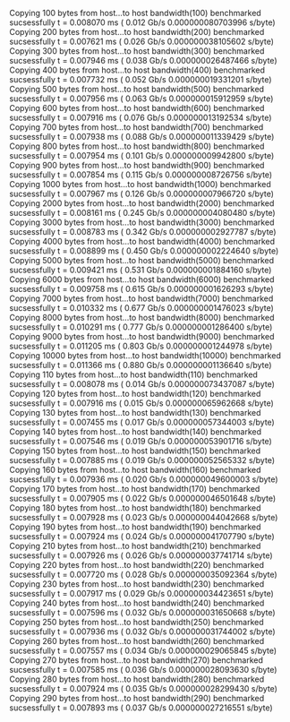 Copying 100 bytes from host...to host
bandwidth(100) benchmarked sucsessfully t = 0.008070 ms ( 0.012 Gb/s 0.000000080703996 s/byte)
Copying 200 bytes from host...to host
bandwidth(200) benchmarked sucsessfully t = 0.007621 ms ( 0.026 Gb/s 0.000000038105602 s/byte)
Copying 300 bytes from host...to host
bandwidth(300) benchmarked sucsessfully t = 0.007946 ms ( 0.038 Gb/s 0.000000026487466 s/byte)
Copying 400 bytes from host...to host
bandwidth(400) benchmarked sucsessfully t = 0.007732 ms ( 0.052 Gb/s 0.000000019331201 s/byte)
Copying 500 bytes from host...to host
bandwidth(500) benchmarked sucsessfully t = 0.007956 ms ( 0.063 Gb/s 0.000000015912959 s/byte)
Copying 600 bytes from host...to host
bandwidth(600) benchmarked sucsessfully t = 0.007916 ms ( 0.076 Gb/s 0.000000013192534 s/byte)
Copying 700 bytes from host...to host
bandwidth(700) benchmarked sucsessfully t = 0.007938 ms ( 0.088 Gb/s 0.000000011339429 s/byte)
Copying 800 bytes from host...to host
bandwidth(800) benchmarked sucsessfully t = 0.007954 ms ( 0.101 Gb/s 0.000000009942800 s/byte)
Copying 900 bytes from host...to host
bandwidth(900) benchmarked sucsessfully t = 0.007854 ms ( 0.115 Gb/s 0.000000008726756 s/byte)
Copying 1000 bytes from host...to host
bandwidth(1000) benchmarked sucsessfully t = 0.007967 ms ( 0.126 Gb/s 0.000000007966720 s/byte)
Copying 2000 bytes from host...to host
bandwidth(2000) benchmarked sucsessfully t = 0.008161 ms ( 0.245 Gb/s 0.000000004080480 s/byte)
Copying 3000 bytes from host...to host
bandwidth(3000) benchmarked sucsessfully t = 0.008783 ms ( 0.342 Gb/s 0.000000002927787 s/byte)
Copying 4000 bytes from host...to host
bandwidth(4000) benchmarked sucsessfully t = 0.008899 ms ( 0.450 Gb/s 0.000000002224640 s/byte)
Copying 5000 bytes from host...to host
bandwidth(5000) benchmarked sucsessfully t = 0.009421 ms ( 0.531 Gb/s 0.000000001884160 s/byte)
Copying 6000 bytes from host...to host
bandwidth(6000) benchmarked sucsessfully t = 0.009758 ms ( 0.615 Gb/s 0.000000001626293 s/byte)
Copying 7000 bytes from host...to host
bandwidth(7000) benchmarked sucsessfully t = 0.010332 ms ( 0.677 Gb/s 0.000000001476023 s/byte)
Copying 8000 bytes from host...to host
bandwidth(8000) benchmarked sucsessfully t = 0.010291 ms ( 0.777 Gb/s 0.000000001286400 s/byte)
Copying 9000 bytes from host...to host
bandwidth(9000) benchmarked sucsessfully t = 0.011205 ms ( 0.803 Gb/s 0.000000001244978 s/byte)
Copying 10000 bytes from host...to host
bandwidth(10000) benchmarked sucsessfully t = 0.011366 ms ( 0.880 Gb/s 0.000000001136640 s/byte)
Copying 110 bytes from host...to host
bandwidth(110) benchmarked sucsessfully t = 0.008078 ms ( 0.014 Gb/s 0.000000073437087 s/byte)
Copying 120 bytes from host...to host
bandwidth(120) benchmarked sucsessfully t = 0.007916 ms ( 0.015 Gb/s 0.000000065962668 s/byte)
Copying 130 bytes from host...to host
bandwidth(130) benchmarked sucsessfully t = 0.007455 ms ( 0.017 Gb/s 0.000000057344003 s/byte)
Copying 140 bytes from host...to host
bandwidth(140) benchmarked sucsessfully t = 0.007546 ms ( 0.019 Gb/s 0.000000053901716 s/byte)
Copying 150 bytes from host...to host
bandwidth(150) benchmarked sucsessfully t = 0.007885 ms ( 0.019 Gb/s 0.000000052565332 s/byte)
Copying 160 bytes from host...to host
bandwidth(160) benchmarked sucsessfully t = 0.007936 ms ( 0.020 Gb/s 0.000000049600003 s/byte)
Copying 170 bytes from host...to host
bandwidth(170) benchmarked sucsessfully t = 0.007905 ms ( 0.022 Gb/s 0.000000046501648 s/byte)
Copying 180 bytes from host...to host
bandwidth(180) benchmarked sucsessfully t = 0.007928 ms ( 0.023 Gb/s 0.000000044042668 s/byte)
Copying 190 bytes from host...to host
bandwidth(190) benchmarked sucsessfully t = 0.007924 ms ( 0.024 Gb/s 0.000000041707790 s/byte)
Copying 210 bytes from host...to host
bandwidth(210) benchmarked sucsessfully t = 0.007926 ms ( 0.026 Gb/s 0.000000037741714 s/byte)
Copying 220 bytes from host...to host
bandwidth(220) benchmarked sucsessfully t = 0.007720 ms ( 0.028 Gb/s 0.000000035092364 s/byte)
Copying 230 bytes from host...to host
bandwidth(230) benchmarked sucsessfully t = 0.007917 ms ( 0.029 Gb/s 0.000000034423651 s/byte)
Copying 240 bytes from host...to host
bandwidth(240) benchmarked sucsessfully t = 0.007596 ms ( 0.032 Gb/s 0.000000031650668 s/byte)
Copying 250 bytes from host...to host
bandwidth(250) benchmarked sucsessfully t = 0.007936 ms ( 0.032 Gb/s 0.000000031744002 s/byte)
Copying 260 bytes from host...to host
bandwidth(260) benchmarked sucsessfully t = 0.007557 ms ( 0.034 Gb/s 0.000000029065845 s/byte)
Copying 270 bytes from host...to host
bandwidth(270) benchmarked sucsessfully t = 0.007585 ms ( 0.036 Gb/s 0.000000028093630 s/byte)
Copying 280 bytes from host...to host
bandwidth(280) benchmarked sucsessfully t = 0.007924 ms ( 0.035 Gb/s 0.000000028299430 s/byte)
Copying 290 bytes from host...to host
bandwidth(290) benchmarked sucsessfully t = 0.007893 ms ( 0.037 Gb/s 0.000000027216551 s/byte)
